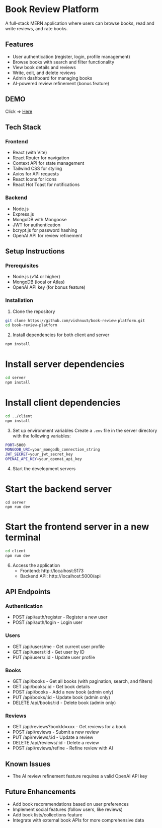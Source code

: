 # Book Review Platform

A full-stack MERN application where users can browse books, read and write reviews, and rate books.

## Features

- User authentication (register, login, profile management)
- Browse books with search and filter functionality
- View book details and reviews
- Write, edit, and delete reviews
- Admin dashboard for managing books
- AI-powered review refinement (bonus feature)

## DEMO

Click => [Here]()

## Tech Stack

### Frontend

- React (with Vite)
- React Router for navigation
- Context API for state management
- Tailwind CSS for styling
- Axios for API requests
- React Icons for icons
- React Hot Toast for notifications

### Backend

- Node.js
- Express.js
- MongoDB with Mongoose
- JWT for authentication
- bcrypt.js for password hashing
- OpenAI API for review refinement

## Setup Instructions

### Prerequisites

- Node.js (v14 or higher)
- MongoDB (local or Atlas)
- OpenAI API key (for bonus feature)

### Installation

1. Clone the repository

```bash
git clone https://github.com/vishnuu5/book-review-platform.git
cd book-review-platform
```

2. Install dependencies for both client and server

```bash
npm install
```

# Install server dependencies

```bash
cd server
npm install
```

# Install client dependencies

```bash
cd ../client
npm install
```

3. Set up environment variables
   Create a `.env` file in the server directory with the following variables:

```bash
PORT=5000
MONGODB_URI=your_mongodb_connection_string
JWT_SECRET=your_jwt_secret_key
OPENAI_API_KEY=your_openai_api_key
```

4. Start the development servers

# Start the backend server

```
cd server
npm run dev
```

# Start the frontend server in a new terminal

```bash
cd client
npm run dev
```

6. Access the application
   - Frontend: http://localhost:5173
   - Backend API: http://localhost:5000/api

## API Endpoints

### Authentication

- POST /api/auth/register - Register a new user
- POST /api/auth/login - Login user

### Users

- GET /api/users/me - Get current user profile
- GET /api/users/:id - Get user by ID
- PUT /api/users/:id - Update user profile

### Books

- GET /api/books - Get all books (with pagination, search, and filters)
- GET /api/books/:id - Get book details
- POST /api/books - Add a new book (admin only)
- PUT /api/books/:id - Update book (admin only)
- DELETE /api/books/:id - Delete book (admin only)

### Reviews

- GET /api/reviews?bookId=xxx - Get reviews for a book
- POST /api/reviews - Submit a new review
- PUT /api/reviews/:id - Update a review
- DELETE /api/reviews/:id - Delete a review
- POST /api/reviews/refine - Refine review with AI

## Known Issues

- The AI review refinement feature requires a valid OpenAI API key

## Future Enhancements

- Add book recommendations based on user preferences
- Implement social features (follow users, like reviews)
- Add book lists/collections feature
- Integrate with external book APIs for more comprehensive data
